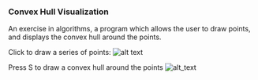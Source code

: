 ### Convex Hull Visualization

An exercise in algorithms, a program which allows the user to draw points, and displays the convex hull around the points.

Click to draw a series of points:
![alt text](https://i.imgur.com/Z0yXxoN.png)

Press S to draw a convex hull around the points
![alt_text](https://i.imgur.com/jAcHcUL.png)
